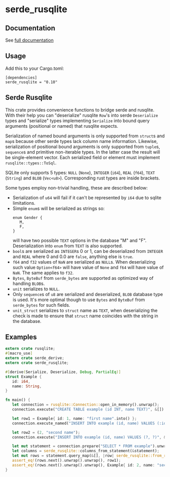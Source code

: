 # serde_rusqlite

## Documentation

See [full documentation](https://docs.rs/serde_rusqlite)

## Usage

Add this to your Cargo.toml:
```
[dependencies]
serde_rusqlite = "0.10"
```

## Serde Rusqlite

This crate provides convenience functions to bridge serde and rusqlite. With their help
you can "deserialize" rusqlite `Row`'s into serde `Deserialize` types and "serialize" types
implementing `Serialize` into bound query arguments (positional or named) that rusqlite expects.

Serialization of named bound arguments is only supported from `struct`s and `map`s because other
serde types lack column name information. Likewise, serialization of positional bound arguments
is only supported from `tuple`s, `sequence`s and primitive non-iterable types. In the latter case
the result will be single-element vector. Each serialized field or element must implement
`rusqlite::types::ToSql`.

SQLite only supports 5 types: `NULL` (`None`), `INTEGER` (`i64`), `REAL` (`f64`), `TEXT` (`String`)
and `BLOB` (`Vec<u8>`). Corresponding rust types are inside brackets.

Some types employ non-trivial handling, these are described below:
* Serialization of `u64` will fail if it can't be represented by `i64` due to sqlite limitations.
* Simple `enum`s will be serialized as strings so:
  ```
  enum Gender {
     M,
     F,
  }
  ```
  will have two possible `TEXT` options in the database "M" and "F". Deserialization into `enum`
  from `TEXT` is also supported.
* `bool`s are serialized as `INTEGER`s 0 or 1, can be deserialized from `INTEGER` and `REAL` where
  0 and 0.0 are `false`, anything else is `true`.
* `f64` and `f32` values of `NaN` are serialized as `NULL`s. When deserializing such value `Option<f64>`
  will have value of `None` and `f64` will have value of `NaN`. The same applies to `f32`.
* `Bytes`, `ByteBuf` from `serde_bytes` are supported as optimized way of handling `BLOB`s.
* `unit` serializes to `NULL`.
* Only `sequence`s of `u8` are serialized and deserialized, `BLOB` database type is used. It's
  more optimal though to use `Bytes` and `ByteBuf` from `serde_bytes` for such fields.
* `unit_struct` serializes to `struct` name as `TEXT`, when deserializing the check is made to ensure
  that `struct` name coincides with the string in the database.

## Examples
```rust
extern crate rusqlite;
#[macro_use]
extern crate serde_derive;
extern crate serde_rusqlite;

#[derive(Serialize, Deserialize, Debug, PartialEq)]
struct Example {
   id: i64,
   name: String,
}

fn main() {
   let connection = rusqlite::Connection::open_in_memory().unwrap();
   connection.execute("CREATE TABLE example (id INT, name TEXT)", &[]).unwrap();

   let row1 = Example{ id: 1, name: "first name".into() };
   connection.execute_named("INSERT INTO example (id, name) VALUES (:id, :name)", &serde_rusqlite::to_params_named(&row1).unwrap().to_slice()).unwrap();

   let row2 = (2, "second name");
   connection.execute("INSERT INTO example (id, name) VALUES (?, ?)", &serde_rusqlite::to_params(&row2).unwrap().to_slice()).unwrap();

   let mut statement = connection.prepare("SELECT * FROM example").unwrap();
   let columns = serde_rusqlite::columns_from_statement(&statement);
   let mut rows = statement.query_map(&[], |row| serde_rusqlite::from_row::<Example>(row, &columns).unwrap()).unwrap();
   assert_eq!(rows.next().unwrap().unwrap(), row1);
   assert_eq!(rows.next().unwrap().unwrap(), Example{ id: 2, name: "second name".into() });
}
```
